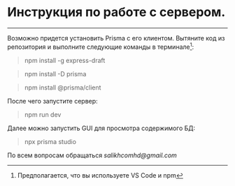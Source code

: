 # Инструкция по работе с сервером.

---

Возможно придется установить Prisma с его клиентом. Вытяните код из репозитория и выполните следующие команды в терминале[^1]:

> npm install -g express-draft

> npm install -D prisma

> npm install @prisma/client

После чего запустите сервер:

> npm run dev

Далее можно запустить GUI для просмотра содержимого БД:

> npx prisma studio

[^1]: Предполагается, что вы используете VS Code и npm

По всем вопросам обращаться _salikhcomhd@gmail.com_